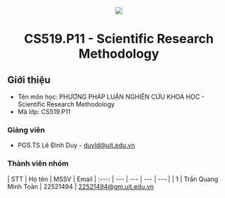 <p align="center">
  <a href="https://www.uit.edu.vn/"><img src="https://www.uit.edu.vn/sites/vi/files/banner.png"></a>
<h1 align="center"><b>CS519.P11 - Scientific Research Methodology</b></h1>

## Giới thiệu
* Tên môn học: PHƯƠNG PHÁP LUẬN NGHIÊN CỨU KHOA HỌC - Scientific Research Methodology
* Mã lớp: CS519.P11

### Giảng viên
* PGS.TS Lê Đình Duy - duyld@uit.edu.vn

### Thành viên nhóm

| STT | Họ tên | MSSV | Email
| :---: | --- | --- | --- | --- |
| 1 | Trần Quang Minh Toàn | 22521494 | 22521494@gm.uit.edu.vn
